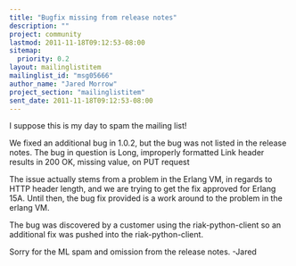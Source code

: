 ```yaml
---
title: "Bugfix missing from release notes"
description: ""
project: community
lastmod: 2011-11-18T09:12:53-08:00
sitemap:
  priority: 0.2
layout: mailinglistitem
mailinglist_id: "msg05666"
author_name: "Jared Morrow"
project_section: "mailinglistitem"
sent_date: 2011-11-18T09:12:53-08:00
---
```



I suppose this is my day to spam the mailing list!

We fixed an additional bug in 1.0.2, but the bug was not listed in the
release notes.
The bug in question is Long, improperly formatted Link header results in
200 OK, missing value, on PUT request


The issue actually stems from a problem in the Erlang VM, in regards to
HTTP header length, and we are trying to get the fix approved for Erlang
15A. Until then, the bug fix provided is a work around to the problem in
the erlang VM.

The bug was discovered by a customer using the riak-python-client so an
additional fix was pushed into the
riak-python-client.

Sorry for the ML spam and omission from the release notes.
-Jared
